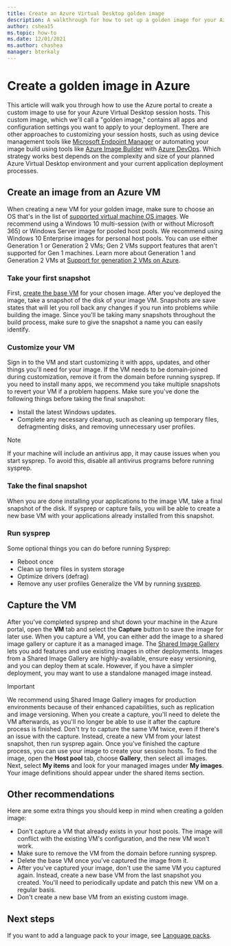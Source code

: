 ```yaml
---
title: Create an Azure Virtual Desktop golden image
description: A walkthrough for how to set up a golden image for your Azure Virtual Desktop deployment in the Azure portal.
author: cshea15
ms.topic: how-to
ms.date: 12/01/2021
ms.author: chashea
manager: bterkaly 
---
```

# Create a golden image in Azure
This article will walk you through how to use the Azure portal to create a custom image to use for your Azure Virtual Desktop session hosts. This custom image, which we'll call a "golden image," contains all apps and configuration settings you want to apply to your deployment.
There are other approaches to customizing your session hosts, such as using device management tools like [Microsoft Endpoint Manager](/mem/intune/fundamentals/azure-virtual-desktop-multi-session) or automating your image build using tools like [Azure Image Builder](../virtual-machines/windows/image-builder-virtual-desktop.md) with [Azure DevOps](/azure/devops/pipelines/get-started/key-pipelines-concepts?view=azure-devops&preserve-view=true). Which strategy works best depends on the complexity and size of your planned Azure Virtual Desktop environment and your current application deployment processes. 
## Create an image from an Azure VM
When creating a new VM for your golden image, make sure to choose an OS that's in the list of [supported virtual machine OS images](overview.md#supported-virtual-machine-os-images).  We recommend using a Windows 10 multi-session (with or without Microsoft 365) or Windows Server image for pooled host pools. We recommend using Windows 10 Enterprise images for personal host pools. You can use either Generation 1 or Generation 2 VMs; Gen 2 VMs support features that aren't supported for Gen 1 machines. Learn more about Generation 1 and Generation 2 VMs at [Support for generation 2 VMs on Azure](/azure/virtual-machines/generation-2.md).
### Take your first snapshot
First, [create the base VM](../virtual-machines/windows/quick-create-portal.md) for your chosen image. After you've deployed the image, take a snapshot of the disk of your image VM. Snapshots are save states that will let you roll back any changes if you run into problems while building the image. Since you'll be taking many snapshots throughout the build process, make sure to give the snapshot a name you can easily identify. 
### Customize your VM
Sign in to the VM and start customizing it with apps, updates, and other things you'll need for your image. If the VM needs to be domain-joined during customization, remove it from the domain before running sysprep. If you need to install many apps, we recommend you take multiple snapshots to revert your VM if a problem happens. 
Make sure you've done the following things before taking the final snapshot:
- Install the latest Windows updates.
- Complete any necessary cleanup, such as cleaning up temporary files, defragmenting disks, and removing unnecessary user profiles.
> [!NOTE]
> If your machine will include an antivirus app, it may cause issues when you start sysprep. To avoid this, disable all antivirus programs before running sysprep.
### Take the final snapshot
When you are done installing your applications to the image VM, take a final snapshot of the disk. If sysprep or capture fails, you will be able to create a new base VM with your applications already installed from this snapshot. 
### Run sysprep
Some optional things you can do before running Sysprep:
- Reboot once
- Clean up temp files in system storage
- Optimize drivers (defrag)
- Remove any user profiles 
Generalize the VM by running [sysprep](/azure/virtual-machines/generalize#windows.md). 
 
## Capture the VM
After you've completed sysprep and shut down your machine in the Azure portal, open the **VM** tab and select the **Capture** button to save the image for later use. When you capture a VM, you can either add the image to a shared image gallery or capture it as a managed image.
The [Shared Image Gallery](/azure/virtual-machines/shared-image-galleries.md) lets you add features and use existing images in other deployments. Images from a Shared Image Gallery are highly-available, ensure easy versioning, and you can deploy them at scale. However, if you have a simpler deployment, you may want to use a standalone managed image instead.
> [!IMPORTANT]
> We recommend using Shared Image Gallery images for production environments because of their enhanced capabilities, such as replication and image versioning. 
When you create a capture, you'll need to delete the VM afterwards, as you'll no longer be able to use it after the capture process is finished. Don't try to capture the same VM twice, even if there's an issue with the capture. Instead, create a new VM from your latest snapshot, then run sysprep again.
Once you've finished the capture process, you can use your image to create your session hosts. To find the image, open the **Host pool** tab, choose **Gallery**, then select all images. Next, select **My items** and look for your managed images under **My images**. Your image definitions should appear under the shared items section.
## Other recommendations
Here are some extra things you should keep in mind when creating a golden image:
- Don't capture a VM that already exists in your host pools. The image will conflict with the existing VM's configuration, and the new VM won't work.
- Make sure to remove the VM from the domain before running sysprep. 
- Delete the base VM once you've captured the image from it. 
- After you've captured your image, don't use the same VM you captured again. Instead, create a new base VM from the last snapshot you created. You'll need to periodically update and patch this new VM on a regular basis.  
- Don't create a new base VM from an existing custom image.
## Next steps
If you want to add a language pack to your image, see [Language packs](language-packs.md).
